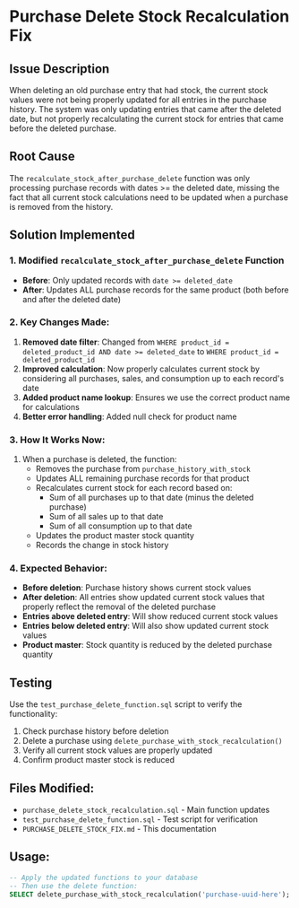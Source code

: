 # Purchase Delete Stock Recalculation Fix

## Issue Description
When deleting an old purchase entry that had stock, the current stock values were not being properly updated for all entries in the purchase history. The system was only updating entries that came after the deleted date, but not properly recalculating the current stock for entries that came before the deleted purchase.

## Root Cause
The `recalculate_stock_after_purchase_delete` function was only processing purchase records with dates >= the deleted date, missing the fact that all current stock calculations need to be updated when a purchase is removed from the history.

## Solution Implemented

### 1. Modified `recalculate_stock_after_purchase_delete` Function
- **Before**: Only updated records with `date >= deleted_date`
- **After**: Updates ALL purchase records for the same product (both before and after the deleted date)

### 2. Key Changes Made:
1. **Removed date filter**: Changed from `WHERE product_id = deleted_product_id AND date >= deleted_date` to `WHERE product_id = deleted_product_id`
2. **Improved calculation**: Now properly calculates current stock by considering all purchases, sales, and consumption up to each record's date
3. **Added product name lookup**: Ensures we use the correct product name for calculations
4. **Better error handling**: Added null check for product name

### 3. How It Works Now:
1. When a purchase is deleted, the function:
   - Removes the purchase from `purchase_history_with_stock`
   - Updates ALL remaining purchase records for that product
   - Recalculates current stock for each record based on:
     - Sum of all purchases up to that date (minus the deleted purchase)
     - Sum of all sales up to that date
     - Sum of all consumption up to that date
   - Updates the product master stock quantity
   - Records the change in stock history

### 4. Expected Behavior:
- **Before deletion**: Purchase history shows current stock values
- **After deletion**: All entries show updated current stock values that properly reflect the removal of the deleted purchase
- **Entries above deleted entry**: Will show reduced current stock values
- **Entries below deleted entry**: Will also show updated current stock values
- **Product master**: Stock quantity is reduced by the deleted purchase quantity

## Testing
Use the `test_purchase_delete_function.sql` script to verify the functionality:
1. Check purchase history before deletion
2. Delete a purchase using `delete_purchase_with_stock_recalculation()`
3. Verify all current stock values are properly updated
4. Confirm product master stock is reduced

## Files Modified:
- `purchase_delete_stock_recalculation.sql` - Main function updates
- `test_purchase_delete_function.sql` - Test script for verification
- `PURCHASE_DELETE_STOCK_FIX.md` - This documentation

## Usage:
```sql
-- Apply the updated functions to your database
-- Then use the delete function:
SELECT delete_purchase_with_stock_recalculation('purchase-uuid-here');
``` 